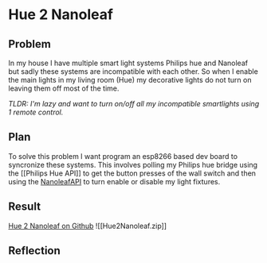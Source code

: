 # Hue 2 Nanoleaf

## Problem
In my house I have multiple smart light systems Philips hue and Nanoleaf but sadly these systems are incompatible with each other. So when I enable the main lights in my living room (Hue) my decorative lights do not turn on leaving them off most of the time.

*TLDR: I'm lazy and want to turn on/off all my incompatible smartlights using 1 remote control.*

## Plan
To solve this problem I want program an esp8266 based dev board to syncronize these systems. This involves polling my Philips hue bridge using the [[Philips Hue API]] to get the button presses of the wall switch and then using the [NanoleafAPI](https://documenter.getpostman.com/view/1559645/RW1gEcCH) to turn enable or disable my light fixtures.


## Result
[Hue 2 Nanoleaf on Github](https://github.com/BrainCoder/Hue2Nanoleaf)
![[Hue2Nanoleaf.zip]]

## Reflection